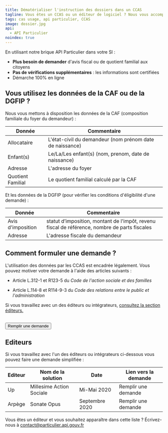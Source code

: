 ```yaml
---
title: Dématérialiser l'instruction des dossiers dans un CCAS
tagline: Vous êtes un CCAS ou un éditeur de logiciel ? Nous vous accompagnons avec l'API Particulier pour accéder facilement aux données de la CAF et de la DGFIP.
tags: cas usage, api particulier, CCAS
image: dossier.jpg
api:
  - API Particulier
noindex: true
---
```


En utilisant notre brique API Particulier dans votre SI :

- **Plus besoin de demander** d'avis fiscal ou de quotient familial aux citoyens
- **Pas de vérifications supplémentaires** : les informations sont certifiées
- Démarche 100% en ligne

## Vous utilisez les données de la CAF ou de la DGFIP ?

Nous vous mettons à disposition les données de la CAF (composition familiale du foyer du demandeur) :

| Donnée            | Commentaire                                              |
| ----------------- | -------------------------------------------------------- |
| Allocataire       | L'état-civil du demandeur (nom prénom date de naissance) |
| Enfant(s)         | Le/La/Les enfant(s) (nom, prenom, date de naissance)     |
| Adresse           | L'adresse du foyer                                       |
| Quotient Familial | Le quotient familial calculé par la CAF                  |

Et les données de la DGFIP (pour vérifier les conditions d'éligibilité d'une demande) :

| Donnée            | Commentaire                                                                                   |
| ----------------- | --------------------------------------------------------------------------------------------- |
| Avis d'imposition | statut d’imposition, montant de l'impôt, revenu fiscal de référence, nombre de parts fiscales |
| Adresse           | L'adresse fiscale du demandeur                                                                |

<!-- ## Ils l'ont fait

<Quote>
Lorem ipsum dolor sit amet, consectetur adipiscing elit, sed do eiusmod tempor incididunt ut labore et dolore magna aliqua. Ut enim ad minim veniam, quis nostrud exercitation ullamco laboris nisi ut aliquip ex ea commodo consequat. Duis aute irure dolor in reprehenderit in voluptate velit esse cillum dolore eu fugiat nulla pariatur. Excepteur sint occaecat cupidatat non proident, sunt in culpa qui officia deserunt mollit anim id est laborum.
</Quote> -->

## Comment formuler une demande ?

L'utilisation des données par les CCAS est encadrée légalement. Vous pouvez motiver votre demande à l'aide des articles suivants :

- Article <External href="https://www.legifrance.gouv.fr/affichCodeArticle.do?idArticle=LEGIARTI000026799356&cidTexte=LEGITEXT000006074069&dateTexte=20121219">L.312-1</External> et <External href="https://www.legifrance.gouv.fr/affichCodeArticle.do?idArticle=LEGIARTI000031106561&cidTexte=LEGITEXT000006074069&dateTexte=20150809"> R123-5 </External> du _Code de l'action sociale et des familles_

- Article <External href="https://www.legifrance.gouv.fr/affichCodeArticle.do?idArticle=LEGIARTI000033219997&cidTexte=LEGITEXT000031366350&dateTexte=20161009">L.114-8</External> et <External href="https://www.legifrance.gouv.fr/affichCodeArticle.do;jsessionid=83A5E43D6A6710F0F0FFE705AA476AA5.tplgfr26s_3?cidTexte=LEGITEXT000031366350&idArticle=LEGIARTI000038029900&dateTexte=20190213&categorieLien=id#LEGIARTI000038029900">R114-9-3 </External> du _Code des relations entre le public et l'administration_

Si vous travaillez avec un des éditeurs ou intégrateurs, <a href='#editeurs'>consultez la section éditeurs.</a>

<NextSteps/>
<br/>
<Button href="https://datapass.api.gouv.fr/api-particulier?scopes=%7B%22dgfip_avis_imposition%22%3Atrue%2C%22dgfip_adresse%22%3Atrue%2C%22cnaf_quotient_familial%22%3Atrue%2C%22cnaf_allocataires%22%3Atrue%2C%22cnaf_enfants%22%3Atrue%2C%22cnaf_adresse%22%3Afalse%7D">Remplir une demande</Button>

## Editeurs

Si vous travaillez avec l'un des éditeurs ou intégrateurs ci-dessous vous pouvez faire une demande simplifiée :

| Editeur | Nom de la solution       | Date           | Lien vers la demande                                                                                                                                                                                                                                                                                                                                                                                                                                                                                                                                                                                                                                                                                                                                                                                                                                                                                                                                                                                                                                                                                                                                                                                                                                                                                                                                                                                                                                                                                                                                                                                                                                                                                                                                                                                                                                                                                                                                                                                                                                                                                                                                                                 |
| ------- | ------------------------ | -------------- | ------------------------------------------------------------------------------------------------------------------------------------------------------------------------------------------------------------------------------------------------------------------------------------------------------------------------------------------------------------------------------------------------------------------------------------------------------------------------------------------------------------------------------------------------------------------------------------------------------------------------------------------------------------------------------------------------------------------------------------------------------------------------------------------------------------------------------------------------------------------------------------------------------------------------------------------------------------------------------------------------------------------------------------------------------------------------------------------------------------------------------------------------------------------------------------------------------------------------------------------------------------------------------------------------------------------------------------------------------------------------------------------------------------------------------------------------------------------------------------------------------------------------------------------------------------------------------------------------------------------------------------------------------------------------------------------------------------------------------------------------------------------------------------------------------------------------------------------------------------------------------------------------------------------------------------------------------------------------------------------------------------------------------------------------------------------------------------------------------------------------------------------------------------------------------------ |
| Up      | Millesime Action Sociale | Mi-Mai 2020    | <External href="https://datapass.api.gouv.fr/api-particulier?scopes=%7B%22dgfip_avis_imposition%22%3Atrue%2C%22dgfip_adresse%22%3Atrue%2C%22cnaf_quotient_familial%22%3Atrue%2C%22cnaf_allocataires%22%3Atrue%2C%22cnaf_enfants%22%3Atrue%2C%22cnaf_adresse%22%3Afalse%7D">Remplir une demande</External>                                                                                                                                                                                                                                                                                                                                                                                                                                                                                                                                                                                                                                                                                                                                                                                                                                                                                                                                                                                                                                                                                                                                                                                                                                                                                                                                                                                                                                                                                                                                                                                                                                                                                                                                                                                                                                                                            |
| Arpège  | Sonate Opus              | Septembre 2020 | <External href="https://datapass.api.gouv.fr/api-particulier?intitule=R%C3%A9cup%C3%A9ration%20du%20Quotient%20Familial%20et%20des%20Imp%C3%B4ts%20pour%20les%20aides%20sociales%20facultatives%20et%20les%20services%20%C3%A0%20la%20personne%20du%20CCAS&description=Le%20CCAS%20de%20notre%20commune%20module%20le%20montant%20des%20aides%20octroy%C3%A9es%20aux%20usagers%20en%20difficult%C3%A9%20en%20fonction%20du%20QF.%0ALe%20prix%20des%20services%20%C3%A0%20la%20personne%20pour%20les%20a%C3%AEn%C3%A9s%20et%20personnes%20en%20situation%20de%20handicap%20est%20calcul%C3%A9%20en%20fonction%20de%20l%E2%80%99imp%C3%B4t%20sur%20le%20revenu.%20%0ADans%20un%20esprit%20de%20simplification%20et%20de%20s%C3%A9curit%C3%A9%2C%20nous%20souhaitons%20ne%20pas%20demander%20aux%20familles%20les%20informations%20de%20calcul%20mais%20plut%C3%B4t%20nous%20baser%20sur%20les%20donn%C3%A9es%20propos%C3%A9es%20par%20API%20Particulier.%0ANous%20utilisons%20le%20logiciel%20Sonate%20%C3%A9dit%C3%A9%20par%20la%20Soci%C3%A9t%C3%A9%20Arp%C3%A8ge.&data_recipients=agents%20instructeurs%20des%20demandes%20d'aides%2C%20agents%20instructeurs%20des%20demandes%20d'inscriptions%20aux%20services%20%C3%A0%20la%20personne%2C%20...&data_retention_period=12&fondement_juridique_title=Pr%C3%A9ciser%20ici%20les%20d%C3%A9lib%C3%A9rations%20du%20conseil%20d'administration%20qui%20d%C3%A9taillent%20les%20modalit%C3%A9s%20de%20calcul%20du%20montant%20des%20aides%20et%2Fou%20du%20prix%20de%20services.%20%0ALorsque%20le%20calcul%20du%20montant%20des%20aides%20est%20%C3%A0%20la%20libre%20appr%C3%A9ciation%20du%20travailleur%20social%20ou%20de%20la%20commission%20d%E2%80%99attribution%2C%20pr%C3%A9ciser%20sur%20quels%20%C3%A9l%C3%A9ments%20se%20basent%20la%20d%C3%A9cision.&fondement_juridique_url=Joindre%20les%20d%C3%A9lib%C3%A9rations%20ou%20proc%C3%A9dures%20internes%20concern%C3%A9es.&scopes=%7B%22dgfip_avis_imposition%22%3Atrue%2C%22dgfip_adresse%22%3Afalse%2C%22cnaf_quotient_familial%22%3Atrue%2C%22cnaf_allocataires%22%3Afalse%2C%22cnaf_enfants%22%3Afalse%2C%22cnaf_adresse%22%3Afalse%7D">Remplir une demande</External> |

Vous êtes un éditeur et vous souhaitez apparaître dans cette liste ? Écrivez-nous à [contact@particulier.api.gouv.fr](mailto:contact@particulier.api.gouv.fr)
